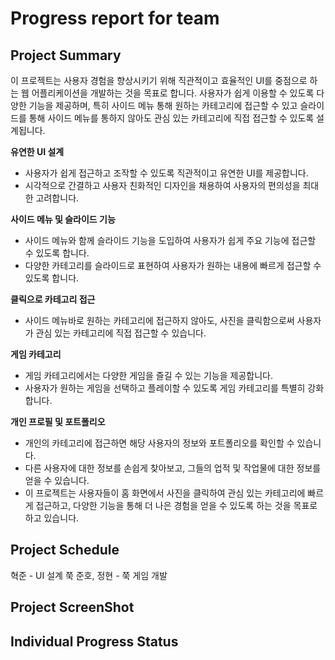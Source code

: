 # Progress report for team

## Project Summary
이 프로젝트는 사용자 경험을 향상시키기 위해 직관적이고 효율적인 UI를 중점으로 하는 웹 어플리케이션을 개발하는 것을 목표로 합니다. 사용자가 쉽게 이용할 수 있도록 다양한 기능을 제공하며, 특히 사이드 메뉴 통해 원하는 카테고리에 접근할 수 있고 슬라이드를 통해 사이드 메뉴를 통하지 않아도 관심 있는 카테고리에 직접 접근할 수 있도록 설계됩니다.

__유연한 UI 설계__

<ul>
    <li>사용자가 쉽게 접근하고 조작할 수 있도록 직관적이고 유연한 UI를 제공합니다.</li>
    <li>시각적으로 간결하고 사용자 친화적인 디자인을 채용하여 사용자의 편의성을 최대한 고려합니다.</li>
</ul> 

__사이드 메뉴 및 슬라이드 기능__

<ul>
    <li>사이드 메뉴와 함께 슬라이드 기능을 도입하여 사용자가 쉽게 주요 기능에 접근할 수 있도록 합니다.</li>
    <li>다양한 카테고리를 슬라이드로 표현하여 사용자가 원하는 내용에 빠르게 접근할 수 있도록 합니다.</li>
</ul>

__클릭으로 카테고리 접근__

<ul>
    <li>사이드 메뉴바로 원하는 카테고리에 접근하지 않아도, 사진을 클릭함으로써 사용자가 관심 있는 카테고리에 직접 접근할 수 있습니다.</li>    
</ul>    

__게임 카테고리__

<ul>
    <li>게임 카테고리에서는 다양한 게임을 즐길 수 있는 기능을 제공합니다.</li>
    <li>사용자가 원하는 게임을 선택하고 플레이할 수 있도록 게임 카테고리를 특별히 강화합니다.</li>
</ul>

__개인 프로필 및 포트폴리오__

<ul>
    <li>개인의 카테고리에 접근하면 해당 사용자의 정보와 포트폴리오를 확인할 수 있습니다.</li>
    <li>다른 사용자에 대한 정보를 손쉽게 찾아보고, 그들의 업적 및 작업물에 대한 정보를 얻을 수 있습니다.</li>
    <li>이 프로젝트는 사용자들이 홈 화면에서 사진을 클릭하여 관심 있는 카테고리에 빠르게 접근하고, 다양한 기능을 통해 더 나은 경험을 얻을 수 있도록 하는 것을 목표로 하고 있습니다.</li>
</ul>

## Project Schedule
혁준 - UI 설계 쭉
준호, 정현 - 쭉 게임 개발

## Project ScreenShot

## Individual Progress Status
